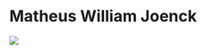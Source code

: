 <h1>Matheus William Joenck</h1>

 <a href="https://github.com/barbaraakk"><img src="https://github-readme-stats.vercel.app/api/top-langs/?username=al0i&layout=compact&show_icons=true&theme=tokyonight"></a>
 
